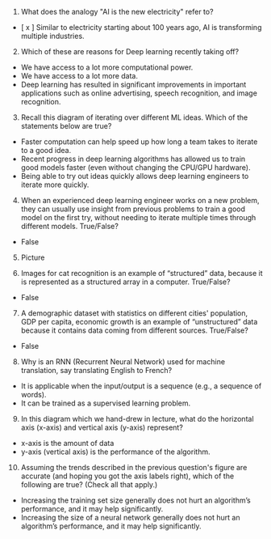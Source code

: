 1. What does the analogy "AI is the new electricity" refer to?

- [ x ]  Similar to electricity starting about 100 years ago, AI is transforming multiple industries.

2. Which of these are reasons for Deep learning recently taking off?

- We have access to a lot more computational power. 
- We have access to a lot more data.
- Deep learning has resulted in significant improvements in important applications such as online advertising, speech recognition, and image recognition. 

3. Recall this diagram of iterating over different ML ideas. Which of the statements below are true?

- Faster computation can help speed up how long a team takes to iterate to a good idea.
- Recent progress in deep learning algorithms has allowed us to train good models faster (even without changing the CPU/GPU hardware). 
- Being able to try out ideas quickly allows deep learning engineers to iterate more quickly. 

4. When an experienced deep learning engineer works on a new problem, they can usually use insight from previous problems to train a good model on the first try, without needing to iterate multiple times through different models. True/False?

- False

5. Picture

6. Images for cat recognition is an example of “structured” data, because it is represented as a structured array in a computer. True/False?
- False

7. A demographic dataset with statistics on different cities' population, GDP per capita, economic growth is an example of “unstructured” data because it contains data coming from different sources. True/False?
- False

8. Why is an RNN (Recurrent Neural Network) used for machine translation, say translating English to French? 
- It is applicable when the input/output is a sequence (e.g., a sequence of words). 
- It can be trained as a supervised learning problem. 

9. In this diagram which we hand-drew in lecture, what do the horizontal axis (x-axis) and vertical axis (y-axis) represent? 
- x-axis is the amount of data
- y-axis (vertical axis) is the performance of the algorithm.

10. Assuming the trends described in the previous question's figure are accurate (and hoping you got the axis labels right), which of the following are true? (Check all that apply.)
- Increasing the training set size generally does not hurt an algorithm’s performance, and it may help significantly. 
- Increasing the size of a neural network generally does not hurt an algorithm’s performance, and it may help significantly.
